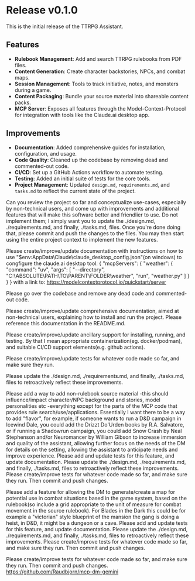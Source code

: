 # Release v0.1.0

This is the initial release of the TTRPG Assistant.

## Features

*   **Rulebook Management**: Add and search TTRPG rulebooks from PDF files.
*   **Content Generation**: Create character backstories, NPCs, and combat maps.
*   **Session Management**: Tools to track initiative, notes, and monsters during a game.
*   **Content Packaging**: Bundle your source material into shareable content packs.
*   **MCP Server**: Exposes all features through the Model-Context-Protocol for integration with tools like the Claude.ai desktop app.

## Improvements

*   **Documentation**: Added comprehensive guides for installation, configuration, and usage.
*   **Code Quality**: Cleaned up the codebase by removing dead and commented-out code.
*   **CI/CD**: Set up a GitHub Actions workflow to automate testing.
*   **Testing**: Added an initial suite of tests for the core tools.
*   **Project Management**: Updated `design.md`, `requirements.md`, and `tasks.md` to reflect the current state of the project.

Can you review the project so far and conceptualize use-cases, especially by non-technical users, and come up with improvements and additional features that will make this software better and friendlier to use. Do not implement them; I simply want you to update the ./design.md, ./requirements.md, and finally, ./tasks.md, files. Once you're done doing that, please commit and push the changes to the files. You may then start using the entire project context to implement the new features.

Please create/improve/update documentation with instructions on how to use "$env:AppData\Claude\claude_desktop_config.json"(on windows) to congfigure the claude.ai desktop tool:
{
  "mcpServers": {
    "weather": {
      "command": "uv",
      "args": [
        "--directory",
        "C:\\ABSOLUTE\\PATH\\TO\\PARENT\\FOLDER\\weather",
        "run",
        "weather.py"
      ]
    }
  }
}
with a link to: https://modelcontextprotocol.io/quickstart/server

Please go over the codebase and remove any dead code and commented-out code.


 Please create/improve/update comprehensive documentation, aimed at non-technical users, explaining how to install and run the project. Please reference this documentation in the README.md.

 Please create/improve/update ancillary support for installing, running, and testing. By that I mean appropriate containerization(eg. docker/podman), and suitable CI/CD support elements(e.g. github actions).

 Please create/improve/update tests for whatever code made so far, and make sure they run.

 Please update the ./design.md, ./requirements.md, and finally, ./tasks.md, files to retroactively reflect these improvements.

 Please add a way to add non-rulebook source material -this should influence/impact character/NPC background and stories, model personalities etc -everything except for the parts of the MCP code that provides rule search/use/applications. Essentially I want there to be a way to add "flavor", for example, if someone wants to run a D&D campaign in Icewind Dale, you could add the Drizzt Do'Urden books by R.A. Salvatore, or if running a Shadowrun campaign, you could add Snow Crash by Neal Stephenson and/or Neuromancer by William  Gibson to increase immersion and quality of the assistant, allowing further focus on the needs of the DM for details on the setting, allowing the assistant to anticipate needs and improve experience.  Please add and update tests for this feature, and update documentation.  Please update the ./design.md, ./requirements.md, and finally, ./tasks.md, files to retroactively reflect these improvements.  Please create/improve tests for whatever code made so far, and make sure they run. Then commit and push changes.


 Please add a feature for allowing the DM to generate/create a map for potential use in combat situations based in the game system, based on the rulebook(so include a grid appropriate to the unit of measure for combat movement in the source rulebook). For Blades in the Dark this could be for example a  "victorian" style blueprint of the mansion the gang is doing a heist, in D&D, it might be a dungeon or a cave.  Please add and update tests for this feature, and update documentation.  Please update the ./design.md, ./requirements.md, and finally, ./tasks.md, files to retroactively reflect these improvements.  Please create/improve tests for whatever code made so far, and make sure they run. Then commit and push changes.


 Please create/improve tests for whatever code made so far, and make sure they run. Then commit and push changes.
https://github.com/Raudbjorn/mcp-dm-gemini